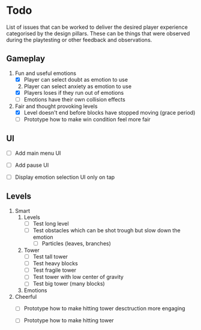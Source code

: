 # Todo
List of issues that can be worked to deliver the desired player experience categorised by the design pillars. These can be things that were observed during the playtesting or other feedback and observations.

## Gameplay
1. Fun and useful emotions
   - [x] Player can select doubt as emotion to use
   2. Player can select anxiety as emotion to use
   - [x] Players loses if they run out of emotions
   - [ ] Emotions have their own collision effects
2. Fair and thought provoking levels
   - [x] Level doesn't end before blocks have stopped moving (grace period)
   - [ ] Prototype how to make win condition feel more fair

## UI
- [ ] Add main menu UI
- [ ] Add pause UI
- [ ] Display emotion selection UI only on tap


## Levels
1. Smart
   1. Levels
      - [ ] Test long level
      - [ ] Test obstacles which can be shot trough but slow down the emotion
        - [ ] Particles (leaves, branches)
   2. Tower
      - [ ] Test tall tower
      - [ ] Test heavy blocks
      - [ ] Test fragile tower
      - [ ] Test tower with low center of gravity
      - [ ] Test big tower (many blocks)
   3. Emotions
2. Cheerful
   - [ ] Prototype how to make hitting tower desctruction more engaging
   - [ ] Prototype how to make hitting tower 


